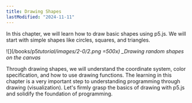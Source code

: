 ```yaml
---
title: Drawing Shapes
lastModified: "2024-11-11"
---
```


In this chapter, we will learn how to draw basic shapes using p5.js.
We will start with simple shapes like circles, squares, and triangles.

![](/books/p5*tutorial/images/2-0/2.png =500x)
\_Drawing random shapes on the canvas*

Through drawing shapes, we will understand the coordinate system, color specification, and how to use drawing functions. The learning in this chapter is a very important step to understanding programming through drawing (visualization). Let's firmly grasp the basics of drawing with p5.js and solidify the foundation of programming.
